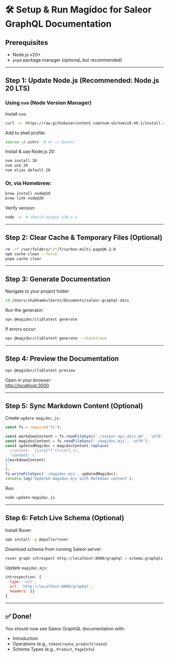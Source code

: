 
# 🛠️ Setup & Run Magidoc for Saleor GraphQL Documentation

## Prerequisites

- Node.js v20+  
- `pnpm` package manager (optional, but recommended)

---

## Step 1: Update Node.js (Recommended: Node.js 20 LTS)

### Using `nvm` (Node Version Manager)

Install `nvm`:
```bash
curl -o- https://raw.githubusercontent.com/nvm-sh/nvm/v0.40.1/install.sh | bash
```

Add to shell profile:
```bash
source ~/.zshrc  # or ~/.bashrc
```

Install & use Node.js 20:
```bash
nvm install 20
nvm use 20
nvm alias default 20
```

### Or, via Homebrew:
```bash
brew install node@20
brew link node@20
```

Verify version:
```bash
node -v  # should output v20.x.x
```

---

## Step 2: Clear Cache & Temporary Files (Optional)

```bash
rm -rf /var/folders/*/*/T/carbon-multi-page@6.2.0
npm cache clean --force
pnpm cache clear
```

---

## Step 3: Generate Documentation

Navigate to your project folder:
```bash
cd /Users/shubhamkulkarni/Documents/saleor-graphql-docs
```

Run the generator:
```bash
npx @magidoc/cli@latest generate
```

If errors occur:
```bash
npx @magidoc/cli@latest generate --stacktrace
```

---

## Step 4: Preview the Documentation

```bash
npx @magidoc/cli@latest preview
```

Open in your browser:  
[http://localhost:3000](http://localhost:3000)

---

## Step 5: Sync Markdown Content (Optional)

Create `update-magidoc.js`:
```js
const fs = require('fs');

const markdownContent = fs.readFileSync('./saleor-api-docs.md', 'utf8');
const magidocContent = fs.readFileSync('./magidoc.mjs', 'utf8');
const updatedMagidoc = magidocContent.replace(
  /content: `[\s\S]*?`(?=\s*},)/,
  `content: \`
${markdownContent}
\``
);
fs.writeFileSync('./magidoc.mjs', updatedMagidoc);
console.log('Updated magidoc.mjs with Markdown content');
```

Run:
```bash
node update-magidoc.js
```

---

## Step 6: Fetch Live Schema (Optional)

Install Rover:
```bash
npm install -g @apollo/rover
```

Download schema from running Saleor server:
```bash
rover graph introspect http://localhost:8000/graphql > schema.graphqls
```

Update `magidoc.mjs`:
```js
introspection: {
  type: 'url',
  url: 'http://localhost:8000/graphql',
  headers: {}
}
```

---

## ✅ Done!

You should now see Saleor GraphQL documentation with:
- Introduction
- Operations (e.g., `tokenCreate`, `productCreate`)
- Schema Types (e.g., `Product`, `PageInfo`)
